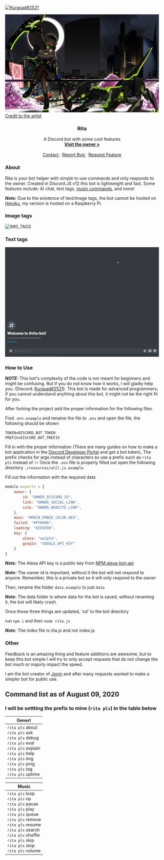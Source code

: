 [![Kurasad#2521](https://img.shields.io/badge/Creator-Kurasad%232521-%23ff0092)](https://twitter.com/iKurasad) 

<p>
  <a href="https://github.com/DPulavarthy/rita" target="_blank">
    <img src="assets/rita.png" alt="Logo">
    <a href="https://www.pixiv.net/en/users/6831531">Credit to the artist</a>
  </a>

  <h3 align="center"> Rita </h3>
  <p align="center">
    A Discord bot with some cool features
    <br />
    <a href="https://kura.gq"><strong> Visit the owner » </strong></a>
    <br />
    <br />
    <a href="https://support.jonin.gq"> Contact </a>
    ·
    <a href="https://github.com/DPulavarthy/rita/issues"> Report Bug </a>
    ·
    <a href="https://github.com/DPulavarthy/rita/issues"> Request Feature </a>
  </p>
</p>

### About
Rita is your bot helper with simple to use commands and only responds to the owner. Created in Discord.JS v12 this bot is lightweight and fast. Some features include: AI chat, text tags, [music commands](https://github.com/eritislami/evobot), and more!

***Note:*** Due to the existence of text/image tags, the bot cannot be hosted on [Heroku](http://heroku.com/), my version is hosted on a Raspberry Pi.

### Image tags
![IMG_TAGS](assets/img_tags.gif)

### Text tags
![TEXT_TAGS](assets/text_tags.gif)

### How to Use
***NOTE:*** This bot's complexity of the code is not meant for beginners and might be confusing. But if you do not know how it works, I will gladly help you. (Discord: [Kurasad#2521](https://discord.com/users/476812566530883604)). This bot is made for advanced programmers; if you cannot understand anything about this bot, it might not be the right fit for you.

After forking the project add the proper information for the following files.

Find `.env.example` and rename the file to `.env` and open the file, the following should be shown
```
TOKEN=DISCORD_BOT_TOKEN
PREFIX=DISCORD_BOT_PREFIX
```
Fill in with the proper information (There are many guides on how to make a bot application in the [Discord Developer Portal](https://discord.com/developers/applications) and get a bot token), The prefix checks for args instead of characters so use a prefix such as `rita pls` instead of `!r`
Once the `.env` file is properly filled out open the following directory `./resources/util.js.example`

Fill out the information with the required data
```js
module.exports = {
    owner: {
        id: "OWNER_DISCORD_ID",
        link: "OWNER_SOCIAL_LINK",
        site: "OWNER_WEBSITE_LINK",
    },
    main: "#MAIN_EMBED_COLOR_HEX",
    failed: "#FF0000",
    loading: "#2E6FD6",
    key: {
        alexa: "aw2plm",
        google: "GOOGLE_API_KEY"
    }
}
```
***Note:*** The Alexa API key is a public key from [NPM alexa-bot-api](https://www.npmjs.com/package/alexa-bot-api)

***Note:*** The owner id is important, without it the bot will not respond to anyone. Remember, this is a private bot so it will only respond to the owner

Then, rename the folder `data.example` to just `data`

***Note:*** The data folder is where data for the bot is saved, without renaming it, the bot will likely crash.

Once those three things are updated, 'cd' to the bot directory

run `npm i` and then `node rita.js` 

***Note:*** The index file is rita.js and not index.js

### Other
Feedback is an amazing thing and feature additions are awesome, but to keep this bot simple I will try to only accept requests that do not change the bot much or majorly impact the speed.

I am the bot creator of [Jonin](https://top.gg/bot/662517805983334416) and after many requests wanted to make a simpler bot for public use.


## Command list as of August 09, 2020
### I will be settting the prefix to mine (`rita pls`) in the table below

| Generl |
|--------|
| `rita pls` about <br /> `rita pls` ask <br /> `rita pls` debug <br /> `rita pls` eval <br /> `rita pls` explain <br /> `rita pls` help <br /> `rita pls` img <br /> `rita pls` ping <br /> `rita pls` tag <br /> `rita pls` uptime |

| Music |
|-------|
| `rita pls` loop <br /> `rita pls` np <br /> `rita pls` pause <br /> `rita pls` play <br /> `rita pls` queue <br /> `rita pls` remove <br /> `rita pls` resume <br /> `rita pls` search <br /> `rita pls` shuffle <br /> `rita pls` skip <br /> `rita pls` stop <br /> `rita pls` volume |
